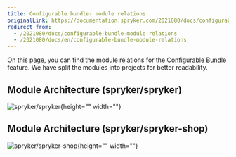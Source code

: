 ```yaml
---
title: Configurable bundle- module relations
originalLink: https://documentation.spryker.com/2021080/docs/configurable-bundle-module-relations
redirect_from:
  - /2021080/docs/configurable-bundle-module-relations
  - /2021080/docs/en/configurable-bundle-module-relations
---
```


On this page, you can find the module relations for the [Configurable Bundle](https://documentation.spryker.com/docs/configurable-bundle-feature-overview) feature. We have split the modules into projects for better readability.

## Module Architecture (spryker/spryker)
![spryker/spryker](https://confluence-connect.gliffy.net/embed/image/12083b7a-4a09-4bc2-922c-e55d8382f542.png?utm_medium=live&utm_source=custom){height="" width=""}

## Module Architecture (spryker/spryker-shop)
![spryker/spryker-shop](https://confluence-connect.gliffy.net/embed/image/681b72ec-5381-4e69-893d-52f90ce0b250.png?utm_medium=live&utm_source=custom){height="" width=""}

